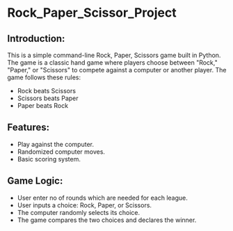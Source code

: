 # Rock_Paper_Scissor_Project
## Introduction:

This is a simple command-line Rock, Paper, Scissors game built in Python. The game is a classic hand game where players choose between "Rock," "Paper," or "Scissors" to compete against a computer or another player. The game follows these rules:

* Rock beats Scissors 
* Scissors beats Paper 
* Paper beats Rock



## Features:

* Play against the computer.
* Randomized computer moves.
* Basic scoring system.

## Game Logic:

* User enter no of rounds which are needed for each league.
* User inputs a choice: Rock, Paper, or Scissors.
* The computer randomly selects its choice.
* The game compares the two choices and declares the winner.
